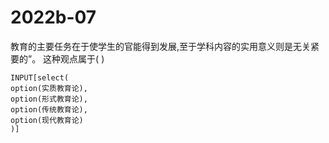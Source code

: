 # 2022b-07
教育的主要任务在于使学生的官能得到发展,至于学科内容的实用意义则是无关紧要的”。
这种观点属于( )
```meta-bind
INPUT[select(
option(实质教育论),
option(形式教育论),
option(传统教育论),
option(现代教育论)
)]
```